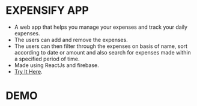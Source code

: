 # EXPENSIFY APP
- A web app that helps you manage your expenses and track your daily expenses.
- The users can add and remove the expenses.
- The users can then filter through the expenses on basis of name, sort according to date or amount and also search for expenses made within a specified period of time. 
- Made using ReactJs and firebase.
- [Try It Here](https://expense-manager-webapp.herokuapp.com/dashboard).

# DEMO
